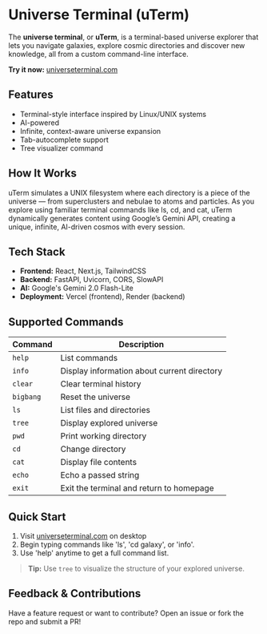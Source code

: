 # Universe Terminal (uTerm)
The **universe terminal**, or **uTerm**, is a terminal-based universe explorer that lets you navigate galaxies, explore cosmic directories and discover new knowledge, all from a custom command-line interface. 

**Try it now:** [universeterminal.com](https://www.universeterminal.com/)

## Features
- Terminal-style interface inspired by Linux/UNIX systems
- AI-powered 
- Infinite, context-aware universe expansion
- Tab-autocomplete support
- Tree visualizer command

## How It Works
uTerm simulates a UNIX filesystem where each directory is a piece of the universe — from superclusters and nebulae to atoms and particles. As you explore using familiar terminal commands like ls, cd, and cat, uTerm dynamically generates content using Google’s Gemini API, creating a unique, infinite, AI-driven cosmos with every session.

## Tech Stack
- **Frontend:** React, Next.js, TailwindCSS
- **Backend:** FastAPI, Uvicorn, CORS, SlowAPI
- **AI:** Google's Gemini 2.0 Flash-Lite
- **Deployment:** Vercel (frontend), Render (backend)

## Supported Commands
| Command     | Description                                |
|-------------|--------------------------------------------|
| `help`      | List commands                              |
| `info`      | Display information about current directory|
| `clear`     | Clear terminal history                     |
| `bigbang`   | Reset the universe                         |
| `ls`        | List files and directories                 |
| `tree`      | Display explored universe                  |
| `pwd`       | Print working directory                    |
| `cd`        | Change directory                           |
| `cat`       | Display file contents                      |
| `echo`      | Echo a passed string                       |
| `exit`      | Exit the terminal and return to homepage   |


## Quick Start
1. Visit [universeterminal.com](https://www.universeterminal.com/) on desktop
2. Begin typing commands like 'ls', 'cd galaxy', or 'info'.
3. Use 'help' anytime to get a full command list. 
> **Tip:** Use `tree` to visualize the structure of your explored universe.

## Feedback & Contributions
Have a feature request or want to contribute? Open an issue or fork the repo and submit a PR!


